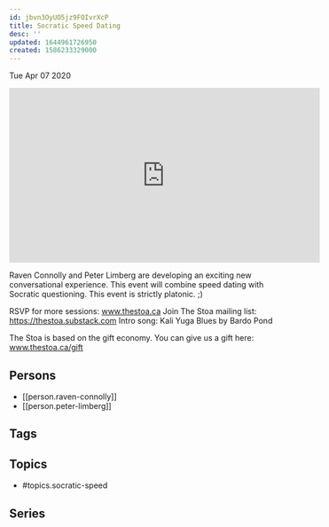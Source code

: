 ```yaml
---
id: jbvn3OyUO5jz9FOIvrXcP
title: Socratic Speed Dating
desc: ''
updated: 1644961726950
created: 1586233329000
---
```





Tue Apr 07 2020

<iframe width="560" height="315" src="https://www.youtube.com/embed/lDfwTup6hB8" title="Socratic Speed Dating w/ Raven Connolly and Peter Limberg" frameborder="0" allow="accelerometer; autoplay; clipboard-write; encrypted-media; gyroscope; picture-in-picture" allowfullscreen ></iframe>

Raven Connolly and Peter Limberg are developing an exciting new conversational experience. This event will combine speed dating with Socratic questioning. This event is strictly platonic.  ;)

RSVP for more sessions: www.thestoa.ca
Join The Stoa mailing list: https://thestoa.substack.com
Intro song: Kali Yuga Blues by Bardo Pond

The Stoa is based on the gift economy. You can give us a gift here: www.thestoa.ca/gift

## Persons

- [[person.raven-connolly]]
- [[person.peter-limberg]]

## Tags



## Topics

- #topics.socratic-speed

## Series



